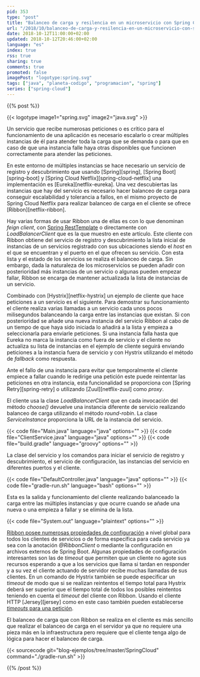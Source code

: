 ```yaml
---
pid: 353
type: "post"
title: "Balanceo de carga y resilencia en un microservicio con Spring Cloud Netflix y Ribbon"
url: "/2018/10/balanceo-de-carga-y-resilencia-en-un-microservicio-con-spring-cloud-netflix-y-ribbon/"
date: 2018-10-12T11:00:00+02:00
updated: 2018-10-12T20:46:00+02:00
language: "es"
index: true
rss: true
sharing: true
comments: true
promoted: false
imagePost: "logotype:spring.svg"
tags: ["java", "planeta-codigo", "programacion", "spring"]
series: ["spring-cloud"]
---
```


{{% post %}}

{{< logotype image1="spring.svg"  image2="java.svg" >}}

Un servicio que recibe numerosas peticiones o es crítico para el funcionamiento de una aplicación es necesario escalarlo o crear múltiples instancias de él para atender toda la carga que se demanda o para que en caso de que una instancia falle haya otras disponibles que funcionen correctamente para atender las peticiones.

En este entorno de múltiples instancias se hace necesario un servicio de registro y descubrimiento que usando [Spring][spring], [Spring Boot][spring-boot] y [Spring Cloud Netflix][spring-cloud-netflix] una implementación es [Eureka][netflix-eureka]. Una vez descubiertas las instancias que hay del servicio es necesario hacer balanceo de carga para conseguir escalabilidad y tolerancia a fallos, en el mismo proyecto de Spring Cloud Netflix para realizar balanceo de carga en el cliente se ofrece [Ribbon][netflix-ribbon].

Hay varias formas de usar Ribbon una de ellas es con lo que denominan _feign client_, con [Spring RestTemplate](https://docs.spring.io/spring-framework/docs/current/javadoc-api/org/springframework/web/client/RestTemplate.html) o directamente con _LoadBalancerClient_ que es la que muestro en este artículo. Este cliente con Ribbon obtiene del servicio de registro y descubrimiento la lista inicial de instancias de un servicios registrado con sus ubicaciones siendo el _host_ en el que se encuentran y el puerto en el que ofrecen su servicio. Con esta lista y el estado de los servicios se realiza el balanceo de carga. Sin embargo, dada la naturaleza de los microservicios se pueden añadir con posterioridad más instancias de un servicio o algunas pueden empezar fallar, Ribbon se encarga de mantener actualizada la lista de instancias de un servicio.

Combinado con [Hystrix][netflix-hystrix] un ejemplo de cliente que hace peticiones a un servicio es el siguiente. Para demostrar su funcionamiento el cliente realiza varias llamadas a un servicio cada unos pocos milisegundos balanceando la carga entre las instancias que existan. Si con posterioridad se añade una nueva instancia del servicio Ribbon al cabo de un tiempo de que haya sido iniciada lo añadirá a la lista y empieza a seleccionarla para enviarle peticiones. Si una instancia falla hasta que Eureka no marca la instancia como fuera de servicio y el cliente no actualiza su lista de instancias en el ejemplo de cliente seguirá enviando peticiones a la instancia fuera de servicio y con Hystrix utilizando el método de _fallback_ como respuesta.

Ante el fallo de una instancia para evitar que temporalmente el cliente empiece a fallar cuando le redirige una petición este puede reintentar las peticiones en otra instancia, esta funcionalidad se proporciona con [Spring Retry][spring-retry] o utilizando [Zuul][netflix-zuul] como _proxy_.

El cliente usa la clase _LoadBalancerClient_ que en cada invocación del método _choose()_ devuelve una instancia diferente de servicio realizando balanceo de carga utilizando el método _round-robin_. La clase _ServiceInstance_ proporciona la URL de la instancia del servicio.

{{< code file="Main.java" language="java" options="" >}}
{{< code file="ClientService.java" language="java" options="" >}}
{{< code file="build.gradle" language="groovy" options="" >}}

La clase del servicio y los comandos para iniciar el servicio de registro y descubrimiento, el servicio de configuración, las instancias del servicio en diferentes puertos y el cliente.

{{< code file="DefaultController.java" language="java" options="" >}}
{{< code file="gradle-run.sh" language="bash" options="" >}}

Esta es la salida y funcionamiento del cliente realizando balanceado la carga entre las múltiples instancias y que ocurre cuando se añade una nueva o una empieza a fallar y se elimina de la lista.

{{< code file="System.out" language="plaintext" options="" >}}

[Ribbon posee numerosas propiedades de configuración](https://github.com/Netflix/ribbon/blob/master/ribbon-core/src/main/java/com/netflix/client/config/CommonClientConfigKey.java) a nivel global para todos los clientes de servicios o de forma específica para cada servicio ya sea con la anotación _@RibbonClient_ o mediante la configuración en archivos externos de Spring Boot. Algunas propiedades de configuración interesantes son las de _timeout_ que permiten que un cliente no agote sus recursos esperando a que a los servicios que llama si tardan en responder y a su vez el cliente actuando de servidor recibe muchas llamadas de sus clientes. En un comando de Hystrix también se puede especificar un _timeout_ de modo que si se realizan reintentos el tiempo total para Hystrix deberá ser superior que el tiempo total de todos los posibles reintentos teniendo en cuenta el _timeout_ del cliente con Ribbon. Usando el cliente HTTP [Jersey][jersey] como en este caso también pueden establecerse [_timeouts_ para una petición](https://jersey.github.io/apidocs/1.19.1/jersey/com/sun/jersey/api/client/Client.html).

El balanceo de carga que con Ribbon se realiza en el cliente es más sencillo que realizar el balanceo de carga en el servidor ya que no requiere una pieza más en la infraestructura pero requiere que el cliente tenga algo de lógica para hacer el balanceo de carga.

{{< sourcecode git="blog-ejemplos/tree/master/SpringCloud" command="./gradle-run.sh" >}}

{{% /post %}}
